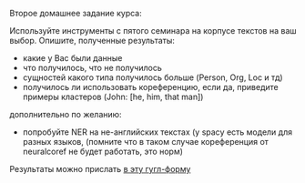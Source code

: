 Второе домашнее задание курса: 

Используйте инструменты с пятого семинара на корпусе текстов на ваш выбор. Опишите, полученные результаты: 
- какие у Вас были данные
- что получилось, что не получилось
- сущностей какого типа получилось больше (Person, Org, Loc и тд)
- получилось ли использовать кореференцию, если да, приведите примеры кластеров (John: [he, him, that man])

дополнительно по желанию: 
- попробуйте NER на не-английских текстах (у spacу есть модели для разных языков, (помните что в таком случае кореференция от neuralcoref не будет работать, это норм)

Результаты можно прислать [в эту гугл-форму](https://forms.gle/NZwZKekHUKrh6E7S9)
